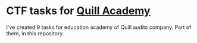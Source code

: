 # CTF tasks for [Quill Academy](https://www.quillaudits.com/academy/ctf#:~:text=Gate%2C%20PsuedoRandom-,Sova%20Slava,-Panda%20Token%2C%20Donate)

I've created 9 tasks for education academy of Quill audits company. Part of them, in this repository.
